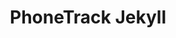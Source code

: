 ---
title: PhoneTrack Jekyll
description: Um simple exemplo de página usando Jekyll
layout: segmentos
---